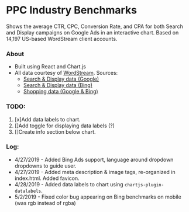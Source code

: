 # PPC Industry Benchmarks

Shows the average CTR, CPC, Conversion Rate, and CPA for both Search and Display campaigns on Google Ads in an interactive chart. Based on 14,197 US-based WordStream client accounts.

### About

- Built using React and Chart.js
- All data courtesy of [WordStream](https://www.wordstream.com). Sources:
    - [Search & Display data (Google)](https://www.wordstream.com/blog/ws/2016/02/29/google-adwords-industry-benchmarks)
    - [Search & Display data (Bing)](https://www.wordstream.com/blog/ws/2017/11/06/bing-ads-performance-benchmarks)
    - [Shopping data (Google & Bing)](https://www.wordstream.com/blog/ws/2019/04/01/shopping-ads-benchmarks)


### TODO:
1. [x]Add data labels to chart.
1. []Add toggle for displaying data labels (?)
1. []Create info section below chart.

### Log:
- 4/27/2019 - Added Bing Ads support, language around dropdown dropdowns to guide user.
- 4/27/2019 - Added meta description & image tags, re-organized <head> in index.html. Added favicon.
- 4/28/2019 - Added data labels to chart using `chartjs-plugin-datalabels`.
- 5/2/2019 - Fixed color bug appearing on Bing benchmarks on mobile (was rgb instead of rgba)
